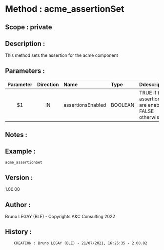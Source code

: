 ﻿# **Method :** acme_assertionSet## **Scope :** private## **Description :** This method sets the assertion for the acme component## **Parameters :** | Parameter | Direction | Name | Type | Ddescription | |:----:|:----:|:----|:----|:----| | $1 | IN | assertionsEnabled | BOOLEAN | TRUE if the assertions are enabled, FALSE otherwise | ## **Notes :** ## **Example :** ```acme_assertionSet```## **Version :** 1.00.00## **Author :** Bruno LEGAY (BLE) - Copyrights A&C Consulting 2022## **History :**          CREATION : Bruno LEGAY (BLE) - 21/07/2021, 16:25:35 - 2.00.02